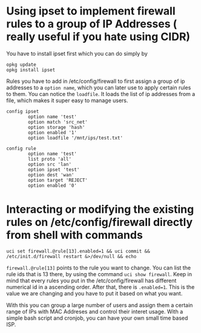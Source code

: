 # Using ipset to implement firewall rules to a group of IP Addresses ( really useful if you hate using CIDR)

You have to install ipset first which you can do simply by
```
opkg update
opkg install ipset
```

Rules you have to add in /etc/config/firewall to first assign a group of ip addresses to a ``option name``, which you can later use to apply certain rules to them. You can notice the ``loadfile``. It loads the list of ip addresses from a file, which makes it super easy to manage users.
```
config ipset
        option name 'test'
        option match 'src_net'
        option storage 'hash'
        option enabled '1'
        option loadfile '/mnt/ips/test.txt'

config rule
        option name 'test'
        list proto 'all'
        option src 'lan'
        option ipset 'test'
        option dest 'wan'
        option target 'REJECT'
        option enabled '0'

``` 
# Interacting or modifying the existing rules on /etc/config/firewall directly from shell with commands

```
uci set firewall.@rule[13].enabled=1 && uci commit && /etc/init.d/firewall restart &>/dev/null && echo

```
``firewall.@rule[13]`` points to the rule you want to change. You can list the rule ids that is 13 there, by using the command ``uci show firewall``. Keep in mind that every rules you put in the /etc/config/firewall has different numerical id in a ascending order. After that, there is ``.enabled=1``. This is the value we are changing and you have to put it based on what you want. 

With this you can group a large number of users and assign them a certain range of IPs with MAC Addreses and control their interet usage. With a simple bash script and cronjob, you can have your own small time based ISP. 
